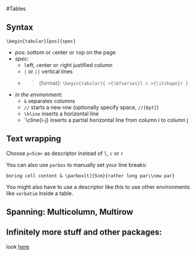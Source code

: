 #Tables

## Syntax

    \begin{tabular}[pos]{spec}

* *pos*: `b`ottom or `c`enter or `t`op on the page
* *spec*: 
    * `l`eft, `c`enter or `r`ight justified column
    * `|` or `||` vertical lines
    * >{format}: `\begin{tabular}{ >{\bfseries}l c >{\itshape}r }`
* *in the environment*:
    * `&` separates columns
    * `//` starts a new row (optionally specify space, `//[6pt]`)
    * `\hline` inserts a horizontal line
    * `\cline{i-j} inserts a partial horizontal line from column i to column j

## Text wrapping

Choose `p<5cm>` as descriptor instead of `l`, `c` or `r`

You can also use `parbox` to manually set your line breaks:

    boring cell content & \parbox[t]{5cm}{rather long par\\new par}

You might also have to use a descriptor like this to use other environments like `verbatim` inside a table.

## Spanning: Multicolumn, Multirow



## Infinitely more stuff and other packages:

look [here](https://en.wikibooks.org/wiki/LaTeX/Tables)


